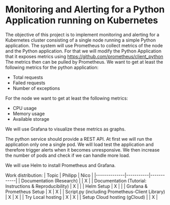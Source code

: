 # Monitoring and Alerting for a Python Application running on Kubernetes

The objective of this project is to implement monitoring and alerting for a Kubernetes cluster consisting of a single node running a simple Python application. The system will use Prometheus to collect metrics of the node and the Python application. For that we will modify the Python Application that it exposes metrics using https://github.com/prometheus/client_python The metrics then can be pulled by Prometheus. We want to get at least the following metrics for the python application:
 - Total requests
 - Failed requests
 - Number of exceptions

For the node we want to get at least the following metrics:
 - CPU usage
 - Memory usage
 - Available storage

We will use Grafana to visualize these metrics as graphs. 

The python service should provide a REST API. At first we will run the application only one a single pod. We will load test the application and therefore trigger alerts when it becomes unresponsive. We then increase the number of pods and check if we can handle more load.

We will use Helm to install Prometheus and Grafana.



Work distribution:
| Topic        | Philipp   | Nico       |
|--------------|-----------|------------|
| Documentation (Research) |      |   X   |
| Documentation (Tutorial: Instructions & Reproducibility) |   X   |      |
| Helm Setup   |   X   |      |
| Grafana & Prometheus Setup |   X   |   X   |
| Script.py (including Prometheus-Client Library) |   X   |   X   |
| Try Local hosting |   X   |   X   |
| Setup Cloud hosting (gCloud) |     |   X   |
